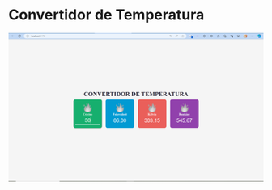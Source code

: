 # Convertidor de Temperatura

![alt img](https://github.com/ffrancoc/Convertidor-de-Temperatura/blob/main/screenshoot/screenshoot.PNG)
